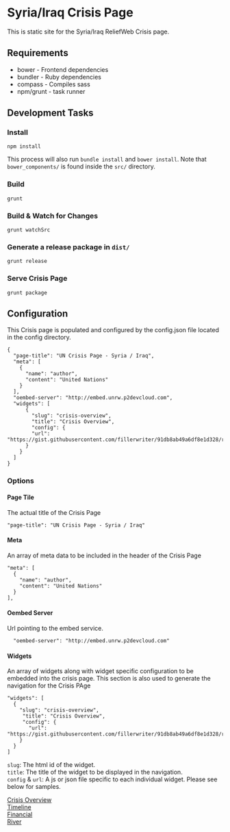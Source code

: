 # Syria/Iraq Crisis Page

This is static site for the Syria/Iraq ReliefWeb Crisis page.

## Requirements

- bower - Frontend dependencies
- bundler - Ruby dependencies
- compass - Compiles sass
- npm/grunt - task runner

## Development Tasks

### Install

    npm install

This process will also run `bundle install` and `bower install`. Note that `bower_components/` is found inside the `src/` directory.

### Build

    grunt

### Build & Watch for Changes

    grunt watchSrc

### Generate a release package in `dist/`

    grunt release

### Serve Crisis Page

    grunt package

## Configuration

This Crisis page is populated and configured by the config.json file located in the config directory.

    {
      "page-title": "UN Crisis Page - Syria / Iraq",
      "meta": [
        {
          "name": "author",
          "content": "United Nations"
        }
      ],
      "oembed-server": "http://embed.unrw.p2devcloud.com",
      "widgets": [
          {
            "slug": "crisis-overview",
            "title": "Crisis Overview",
            "config": {
            "url": "https://gist.githubusercontent.com/fillerwriter/91db8ab49a6df8e1d328/raw/gistfile1.js"
          }
        }
      ]
    }

### Options

#### Page Tile

The actual title of the Crisis Page

    "page-title": "UN Crisis Page - Syria / Iraq"

#### Meta

An array of meta data to be included in the header of the Crisis Page

    "meta": [
      {
        "name": "author",
        "content": "United Nations"
      }
    ],

#### Oembed Server

Url pointing to the embed service.

      "oembed-server": "http://embed.unrw.p2devcloud.com"

#### Widgets

An array of widgets along with widget specific configuration to be embedded into the crisis page. This section is also used to generate the navigation for the Crisis PAge

    "widgets": [
      {
        "slug": "crisis-overview",
         "title": "Crisis Overview",
         "config": {
           "url": "https://gist.githubusercontent.com/fillerwriter/91db8ab49a6df8e1d328/raw/gistfile1.js"
        }
      }
    ]

`slug`: The html id of the widget.  
`title`: The title of the widget to be displayed in the navigation.  
`config` & `url`: A js or json file specific to each individual widget. Please see below for samples.  

[Crisis Overview](https://gist.githubusercontent.com/fillerwriter/91db8ab49a6df8e1d328/raw/gistfile1.js)  
[Timeline](https://gist.githubusercontent.com/fillerwriter/cdd51cfb738db4daca38/raw/gistfile1.json)  
[Financial](https://gist.githubusercontent.com/fillerwriter/b1bfe01310cccf448aea/raw/gistfile1.json)  
[River](https://gist.githubusercontent.com/fillerwriter/32b1f3a9a492cbab8468/raw/river.json)  
